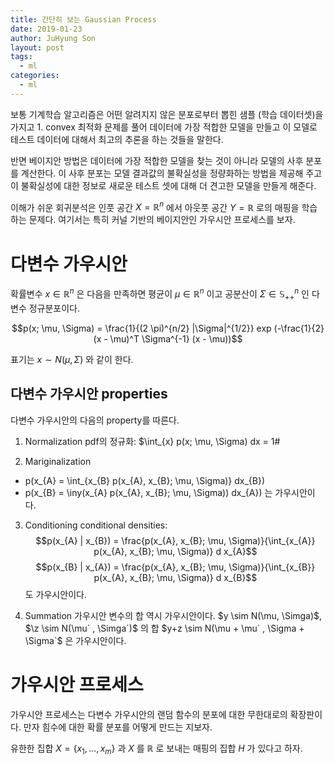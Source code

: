 ```yaml
---
title: 간단히 보는 Gaussian Process 
date: 2019-01-23
author: JuHyung Son
layout: post
tags:
  - ml
categories:
  - ml
---
```


보통 기계학습 알고리즘은 어떤 알려지지 않은 분포로부터 뽑힌 샘플 (학습 데이터셋)을 가지고 1. convex 최적화 문제를 풀어 데이터에 가장 적합한 모델을 만들고 이 모델로 테스트 데이터에 대해서 최고의 추론을 하는 것들을 말한다.

반면 베이지안 방법은 데이터에 가장 적합한 모델을 찾는 것이 아니라 모델의 사후 분포를 계산한다. 이 사후 분포는 모델 결과값의 불확실성을 정량화하는 방법을 제공해 주고 이 불확실성에 대한 정보로 새로운 테스트 셋에 대해 더 견고한 모델을 만들게 해준다.

이해가 쉬운 회귀분석은 인풋 공간 $X = \mathbb{R}^n$ 에서 아웃풋 공간 $Y = \mathbb{R}$ 로의 매핑을 학습하는 문제다. 여기서는 특히 커널 기반의 베이지안인 가우시안 프로세스를 보자. 

# 다변수 가우시안 

확률변수 $x \in \mathbb{R}^n$ 은 다음을 만족하면 평균이 $\mu \in \mathbb{R}^n$ 이고 공분산이 $\Sigma \in \mathbb{S}^{n}_{++}$ 인 다변수 정규분포이다.

$$p(x; \mu, \Sigma) = \frac{1}{(2 \pi)^{n/2} |\Sigma|^{1/2}} exp (-\frac{1}{2}(x - \mu)^T \Sigma^{-1} (x - \mu))$$

표기는 $x \sim N(\mu, \Sigma)$ 와 같이 한다.

## 다변수 가우시안 properties

다변수 가우시안의 다음의 property를 따른다.

1. Normalization
pdf의 정규화: $\int_{x} p(x; \mu, \Sigma) dx = 1#

2. Mariginalization
- p(x_{A} = \int_{x_{B} p(x_{A}, x_{B}; \mu, \Sigma)} dx_{B})
- p(x_{B} = \iny(x_{A} p(x_{A}, x_{B}; \mu, \Sigma)) dx_{A})
는 가우시안이다.

3. Conditioning
conditional densities: 
$$p(x_{A} | x_{B}) = \frac{p(x_{A}, x_{B}; \mu, \Sigma)}{\int_{x_{A}} p(x_{A}, x_{B}; \mu, \Sigma)} d x_{A}$$
$$p(x_{B} | x_{A}) = \frac{p(x_{A}, x_{B}; \mu, \Sigma)}{\int_{x_{B}} p(x_{A}, x_{B}; \mu, \Sigma)} d x_{B}$$
도 가우시안이다.

4. Summation 가우시안 변수의 합 역시 가우시안이다.
$y \sim N(\mu, \Simga)$, $\z \sim N(\mu` , \Simga`)$ 의 합 $y+z \sim N(\mu + \mu` , \Sigma + \Sigma`$ 은 가우시안이다.

# 가우시안 프로세스

가우시안 프로세스는 다변수 가우시안의 랜덤 함수의 분포에 대한 무한대로의 확장판이다. 
만자 힘수에 대한 확률 분포를 어떻게 만드는 지보자.

유한한 집합 $X = \{ x_{1}, ..., x_{m} \}$ 과 $X$ 를 $\mathbb{R}$ 로 보내는 매핑의 집합 $H$ 가 있다고 하자.